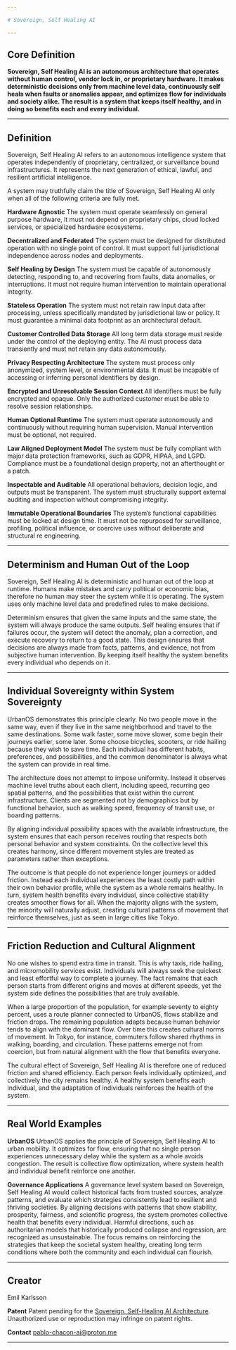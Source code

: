 ```yaml
---

# Sovereign, Self Healing AI

---
```


## Core Definition

**Sovereign, Self Healing AI is an autonomous architecture that operates without human control, vendor lock in, or proprietary hardware. It makes deterministic decisions only from machine level data, continuously self heals when faults or anomalies appear, and optimizes flow for individuals and society alike. The result is a system that keeps itself healthy, and in doing so benefits each and every individual.**

---

## Definition

Sovereign, Self Healing AI refers to an autonomous intelligence system that operates independently of proprietary, centralized, or surveillance bound infrastructures. It represents the next generation of ethical, lawful, and resilient artificial intelligence.

A system may truthfully claim the title of Sovereign, Self Healing AI only when all of the following criteria are fully met.

**Hardware Agnostic**
The system must operate seamlessly on general purpose hardware, it must not depend on proprietary chips, cloud locked services, or specialized hardware ecosystems.

**Decentralized and Federated**
The system must be designed for distributed operation with no single point of control. It must support full jurisdictional independence across nodes and deployments.

**Self Healing by Design**
The system must be capable of autonomously detecting, responding to, and recovering from faults, data anomalies, or interruptions. It must not require human intervention to maintain operational integrity.

**Stateless Operation**
The system must not retain raw input data after processing, unless specifically mandated by jurisdictional law or policy. It must guarantee a minimal data footprint as an architectural default.

**Customer Controlled Data Storage**
All long term data storage must reside under the control of the deploying entity. The AI must process data transiently and must not retain any data autonomously.

**Privacy Respecting Architecture**
The system must process only anonymized, system level, or environmental data. It must be incapable of accessing or inferring personal identifiers by design.

**Encrypted and Unresolvable Session Context**
All identifiers must be fully encrypted and opaque. Only the authorized customer must be able to resolve session relationships.

**Human Optional Runtime**
The system must operate autonomously and continuously without requiring human supervision. Manual intervention must be optional, not required.

**Law Aligned Deployment Model**
The system must be fully compliant with major data protection frameworks, such as GDPR, HIPAA, and LGPD. Compliance must be a foundational design property, not an afterthought or a patch.

**Inspectable and Auditable**
All operational behaviors, decision logic, and outputs must be transparent. The system must structurally support external auditing and inspection without compromising integrity.

**Immutable Operational Boundaries**
The system’s functional capabilities must be locked at design time. It must not be repurposed for surveillance, profiling, political influence, or coercive uses without deliberate and structural re engineering.

---

## Determinism and Human Out of the Loop

Sovereign, Self Healing AI is deterministic and human out of the loop at runtime. Humans make mistakes and carry political or economic bias, therefore no human may steer the system while it is operating. The system uses only machine level data and predefined rules to make decisions.

Determinism ensures that given the same inputs and the same state, the system will always produce the same outputs. Self healing ensures that if failures occur, the system will detect the anomaly, plan a correction, and execute recovery to return to a good state. This design ensures that decisions are always made from facts, patterns, and evidence, not from subjective human intervention. By keeping itself healthy the system benefits every individual who depends on it.

---

## Individual Sovereignty within System Sovereignty

UrbanOS demonstrates this principle clearly. No two people move in the same way, even if they live in the same neighborhood and travel to the same destinations. Some walk faster, some move slower, some begin their journeys earlier, some later. Some choose bicycles, scooters, or ride hailing because they wish to save time. Each individual has different habits, preferences, and possibilities, and the common denominator is always what the system can provide in real time.

The architecture does not attempt to impose uniformity. Instead it observes machine level truths about each client, including speed, recurring geo spatial patterns, and the possibilities that exist within the current infrastructure. Clients are segmented not by demographics but by functional behavior, such as walking speed, frequency of transit use, or boarding patterns.

By aligning individual possibility spaces with the available infrastructure, the system ensures that each person receives routing that respects both personal behavior and system constraints. On the collective level this creates harmony, since different movement styles are treated as parameters rather than exceptions.

The outcome is that people do not experience longer journeys or added friction. Instead each individual experiences the least costly path within their own behavior profile, while the system as a whole remains healthy. In turn, system health benefits every individual, since collective stability creates smoother flows for all. When the majority aligns with the system, the minority will naturally adjust, creating cultural patterns of movement that reinforce themselves, just as seen in large cities like Tokyo.

---

## Friction Reduction and Cultural Alignment

No one wishes to spend extra time in transit. This is why taxis, ride hailing, and micromobility services exist. Individuals will always seek the quickest and least effortful way to complete a journey. The fact remains that each person starts from different origins and moves at different speeds, yet the system side defines the possibilities that are truly available.

When a large proportion of the population, for example seventy to eighty percent, uses a route planner connected to UrbanOS, flows stabilize and friction drops. The remaining population adapts because human behavior tends to align with the dominant flow. Over time this creates cultural norms of movement. In Tokyo, for instance, commuters follow shared rhythms in walking, boarding, and circulation. These patterns emerge not from coercion, but from natural alignment with the flow that benefits everyone.

The cultural effect of Sovereign, Self Healing AI is therefore one of reduced friction and shared efficiency. Each person feels individually optimized, and collectively the city remains healthy. A healthy system benefits each individual, and the adaptation of individuals reinforces the health of the system.

---

## Real World Examples

**UrbanOS**
UrbanOS applies the principle of Sovereign, Self Healing AI to urban mobility. It optimizes for flow, ensuring that no single person experiences unnecessary delay while the system as a whole avoids congestion. The result is collective flow optimization, where system health and individual benefit reinforce one another.

**Governance Applications**
A governance level system based on Sovereign, Self Healing AI would collect historical facts from trusted sources, analyze patterns, and evaluate which strategies consistently lead to resilient and thriving societies. By aligning decisions with patterns that show stability, prosperity, fairness, and scientific progress, the system promotes collective health that benefits every individual. Harmful directions, such as authoritarian models that historically produced collapse and regression, are recognized as unsustainable. The focus remains on reinforcing the strategies that keep the societal system healthy, creating long term conditions where both the community and each individual can flourish.

---

## Creator

Emil Karlsson

**Patent**
Patent pending for the [Sovereign, Self-Healing AI Architecture](https://github.com/pablo-chacon/Sovereign-Self-Healing-AI/wiki/Sovereign,-Self%E2%80%90Healing-AI-Architecture). Unauthorized use or reproduction may infringe on patent rights.

**Contact**
[pablo-chacon-ai@proton.me](mailto:pablo-chacon-ai@proton.me)

---
